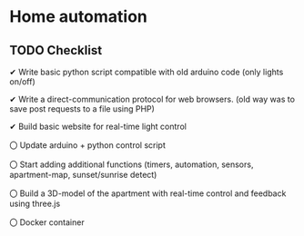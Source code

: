 # Home automation

## TODO Checklist

✔ Write basic python script compatible with old arduino code (only lights on/off)

✔ Write a direct-communication protocol for web browsers. (old way was to save post requests to a file using PHP)

✔ Build basic website for real-time light control

〇 Update arduino + python control script

〇 Start adding additional functions (timers, automation, sensors, apartment-map, sunset/sunrise detect)

〇 Build a 3D-model of the apartment with real-time control and feedback using three.js

〇 Docker container